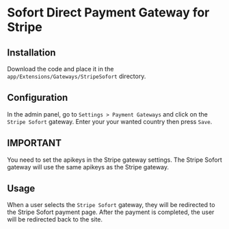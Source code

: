 # Sofort Direct Payment Gateway for Stripe

## Installation
Download the code and place it in the `app/Extensions/Gateways/StripeSofort` directory.

## Configuration
In the admin panel, go to `Settings > Payment Gateways` and click on the `Stripe Sofort` gateway. Enter your your wanted country then press `Save`.

## IMPORTANT
You need to set the apikeys in the Stripe gateway settings. The Stripe Sofort gateway will use the same apikeys as the Stripe gateway.

## Usage
When a user selects the `Stripe Sofort` gateway, they will be redirected to the Stripe Sofort payment page. After the payment is completed, the user will be redirected back to the site.
